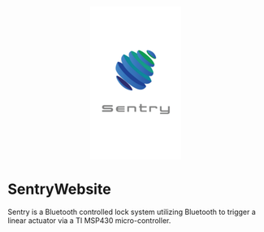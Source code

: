 <p align="center">
  <img src="https://github.com/adamberry/SentryWebsite/blob/master/style/images/java_app/logo_white_thumb.png">
</p>

# SentryWebsite
Sentry is a Bluetooth controlled lock system utilizing Bluetooth to trigger a linear actuator via a TI MSP430 micro-controller.
